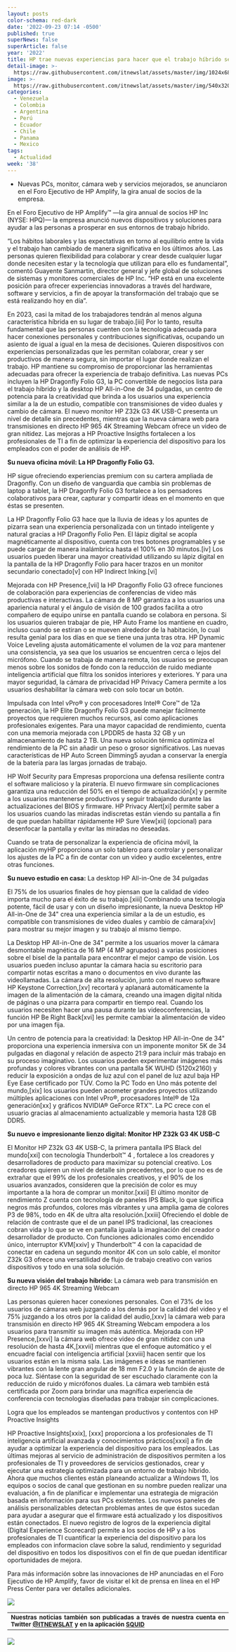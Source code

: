 ```yaml
---
layout: posts
color-schema: red-dark
date: '2022-09-23 07:14 -0500'
published: true
superNews: false
superArticle: false
year: '2022'
title: HP trae nuevas experiencias para hacer que el trabajo híbrido sea eficaz
detail-image: >-
  https://raw.githubusercontent.com/itnewslat/assets/master/img/1024x680/hp-dragon-g3-g.jpg
image: >-
  https://raw.githubusercontent.com/itnewslat/assets/master/img/540x320/hp-dragon-g3-p.jpg
categories:
  - Venezuela
  - Colombia
  - Argentina
  - Perú
  - Ecuador
  - Chile
  - Panama
  - Mexico
tags:
  - Actualidad
week: '38'
---
```

- Nuevas PCs, monitor, cámara web y servicios mejorados, se anunciaron en el Foro Ejecutivo de HP Amplify, la gira anual de socios de la empresa.

En el Foro Ejecutivo de HP Amplify™ —la gira annual de socios  HP Inc (NYSE: HPQ)— la empresa anunció nuevos dispositivos y soluciones para ayudar a las personas a prosperar en sus entornos de trabajo híbrido.
 
“Los hábitos laborales y las expectativas en torno al equilibrio entre la vida y el trabajo han cambiado de manera significativa en los últimos años. Las personas quieren flexibilidad para colaborar y crear desde cualquier lugar donde necesiten estar y la tecnología que utilizan para ello es fundamental”, comentó Guayente Sanmartin, director general y jefe global de soluciones de sistemas y monitores comerciales de HP Inc. “HP está en una excelente posición para ofrecer experiencias innovadoras a través del hardware, software y servicios, a fin de apoyar la transformación del trabajo que se está realizando hoy en día”.
 
En 2023, casi la mitad de los trabajadores tendrán al menos alguna característica híbrida en su lugar de trabajo.[iii] Por lo tanto, resulta fundamental que las personas cuenten con la tecnología adecuada para hacer conexiones personales y contribuciones significativas, ocupando un asiento de igual a igual en la mesa de decisiones. Quieren dispositivos con experiencias personalizadas que les permitan colaborar, crear y ser productivos de manera segura, sin importar el lugar donde realizan el trabajo. HP mantiene su compromiso de proporcionar las herramientas adecuadas para ofrecer la experiencia de trabajo definitiva. Las nuevas PCs incluyen la HP Dragonfly Folio G3, la PC convertible de negocios lista para el trabajo híbrido y la desktop HP All-in-One de 34 pulgadas, un centro de potencia para la creatividad que brinda a los usuarios una experiencia similar a la de un estudio, compatible con transmisiones de video duales y cambio de cámara. El nuevo monitor HP Z32k G3 4K USB-C presenta un nivel de detalle sin precedentes, mientras que la nueva cámara web para transmisiones en directo HP 965 4K Streaming Webcam ofrece un video de gran nitidez. Las mejoras a HP Proactive Insigths fortalecen a los profesionales de TI a fin de optimizar la experiencia del dispositivo para los empleados con el poder de análisis de HP.
 
**Su nueva oficina móvil: La HP Dragonfly Folio G3.**
 
HP sigue ofreciendo experiencias premium con su cartera ampliada de Dragonfly. Con un diseño de vanguardia que cambia sin problemas de laptop a tablet, la HP Dragonfly Folio G3 fortalece a los pensadores colaborativos para crear, capturar y compartir ideas en el momento en que éstas se presenten.

 
La HP Dragonfly Folio G3 hace que la lluvia de ideas y los apuntes de pizarra sean una experiencia personalizada con un tintado inteligente y natural  gracias a HP Dragonfly Folio Pen. El lápiz digital se acopla magnéticamente al dispositivo, cuenta con tres botones programables y se puede cargar de manera inalámbrica hasta el 100% en 30 minutos.[iv] Los usuarios pueden liberar una mayor creatividad utilizando su lápiz digital en la pantalla de la HP Dragonfly Folio para hacer trazos en un monitor secundario conectado[v] con HP Indirect Inking.[vi]
 
Mejorada con HP Presence,[vii] la HP Dragonfly Folio G3 ofrece funciones de colaboración para experiencias de conferencias de video más productivas e interactivas. La cámara de 8 MP garantiza a los usuarios una apariencia natural y el ángulo de visión de 100 grados facilita a otro compañero de equipo unirse en pantalla cuando se colabora en persona. Si los usuarios quieren trabajar de pie, HP Auto Frame los mantiene en cuadro, incluso cuando se estiran o se mueven alrededor de la habitación, lo cual resulta genial para los días en que se tiene una junta tras otra. HP Dynamic Voice Leveling ajusta automáticamente el volumen de la voz para mantener una consistencia, ya sea que los usuarios se encuentren cerca o lejos del micrófono. Cuando se trabaja de manera remota, los usuarios se preocupan menos sobre los sonidos de fondo con la reducción de ruido mediante inteligencia artificial que filtra los sonidos interiores y exteriores. Y para una mayor seguridad, la cámara de privacidad HP Privacy Camera permite a los usuarios deshabilitar la cámara web con solo tocar un botón.
 
Impulsada con Intel vPro® y con procesadores  Intel® Core™ de 12a generación, la HP Elite Dragonfly Folio G3 puede manejar fácilmente proyectos que requieren muchos recursos, así como aplicaciones profesionales exigentes. Para una mayor capacidad de rendimiento, cuenta con una memoria mejorada con LPDDR5 de hasta 32 GB  y un almacenamiento de hasta 2 TB. Una nueva solución térmica optimiza el rendimiento de la PC sin añadir un peso o grosor significativos. Las nuevas características de HP Auto Screen Dimming5 ayudan a conservar la energía de la batería para las largas jornadas de trabajo.
 
HP Wolf Security para Empresas proporciona una defensa resiliente contra el software malicioso y la piratería. El nuevo firmware sin complicaciones garantiza una reducción del 50% en el tiempo de actualización[x] y permite a los usuarios mantenerse productivos y seguir trabajando durante las actualizaciones del BIOS y firmware. HP Privacy Alert[xi] permite saber a los usuarios cuando las miradas indiscretas están viendo su pantalla a fin de que puedan habilitar rápidamente HP Sure View[xii] (opcional) para desenfocar la pantalla y evitar las miradas no deseadas.
 
Cuando se trata de personalizar la experiencia de oficina móvil, la aplicación myHP proporciona un solo tablero para controlar y personalizar los ajustes de la PC a fin de contar con un video y audio excelentes, entre otras funciones.
 
**Su nuevo estudio en casa:** La desktop HP All-in-One de 34 pulgadas
 
El 75% de los usuarios finales de hoy piensan que la calidad de video importa mucho para el éxito de su trabajo.[xiii] Combinando una tecnología potente, fácil de usar y con un diseño impresionante, la nueva Desktop HP All-in-One de 34" crea una experiencia similar a la de un estudio, es compatible con transmisiones de video duales y cambio de cámara[xiv] para mostrar su mejor imagen y su trabajo al mismo tiempo.
  
La Desktop HP All-in-One de 34" permite a los usuarios mover la cámara desmontable magnética de 16 MP (4 MP agrupados) a varias posiciones sobre el bisel de la pantalla para encontrar el mejor campo de visión. Los usuarios pueden incluso apuntar la cámara hacia su escritorio para compartir notas escritas a mano o documentos en vivo durante las videollamadas. La cámara de alta resolución, junto con el nuevo software HP Keystone Correction,[xv] recortará y aplanará automáticamente la imagen de la alimentación de la cámara, creando una imagen digital nítida de páginas o una pizarra para compartir en tiempo real. Cuando los usuarios necesiten hacer una pausa durante las videoconferencias, la función HP Be Right Back[xvi] les permite cambiar la alimentación de video por una imagen fija.
  
Un centro de potencia para la creatividad: la Desktop HP All-in-One de 34" proporciona una experiencia inmersiva con un imponente monitor 5K de 34 pulgadas en diagonal y relación de aspecto 21:9 para incluir más trabajo en su proceso imaginativo. Los usuarios pueden experimentar imágenes más profundas y colores vibrantes con una pantalla 5K WUHD (5120x2160) y reducir la exposición a ondas de luz azul con el panel de luz azul baja HP Eye Ease certificado por TÜV. Como la PC Todo en Uno más potente del mundo,[xix] los usuarios pueden acometer grandes proyectos utilizando múltiples aplicaciones con Intel vPro®, procesadores  Intel® de 12a generación[xx]  y gráficos  NVIDIA® GeForce RTX™. La PC crece con el usuario gracias al almacenamiento actualizable y memoria hasta 128 GB DDR5.
 
**Su nuevo e impresionante lienzo digital: Monitor HP Z32k G3 4K ​USB-C​**
 
El Monitor HP Z32k G3 4K USB-C, la primera pantalla IPS Black del mundo[xxi] con tecnología Thunderbolt™ 4 , fortalece a los creadores y desarrolladores de producto para maximizar su potencial creativo. Los creadores quieren un nivel de detalle sin precedentes, por lo que no es de extrañar que el 99% de los profesionales creativos, y el 90% de los usuarios avanzados, consideren que la precisión de color es muy importante a la hora de comprar un monitor.[xxii] El último monitor de rendimiento Z cuenta con tecnología de paneles IPS Black, lo que significa negros más profundos, colores más vibrantes y una amplia gama de colores P3 de 98%, todo en 4K de ultra alta resolución.[xxiii] Ofreciendo el doble de relación de contraste que el de un panel IPS tradicional, las creaciones cobran vida y lo que se ve en pantalla iguala la imaginación del creador o desarrollador de producto. Con funciones adicionales como encendido único, interruptor KVM[xxiv] y Thunderbolt™ 4 con la capacidad de conectar en cadena un segundo monitor 4K con un solo cable, el monitor Z32k G3 ofrece una versatilidad de flujo de trabajo creativo con varios dispositivos y todo en una sola solución.

**Su nueva visión del trabajo híbrido:** La cámara web para transmisión en directo HP 965 4K Streaming Webcam
 
Las personas quieren hacer conexiones personales. Con el 73% de los usuarios de cámaras web juzgando a los demás por la calidad del video y el 75% juzgando a los otros por la calidad del audio,[xxv] la cámara web para transmisión en directo HP 965 4K Streaming Webcam empodera a los usuarios para transmitir su imagen más auténtica. Mejorada con HP Presence,[xxvi] la cámara web ofrece video de gran nitidez con una resolución de hasta 4K,[xxvii] mientras que el enfoque automático y el encuadre facial con inteligencia artificial [xxviii] hacen sentir que los usuarios están en la misma sala. Las imágenes e ideas se mantienen vibrantes con la lente gran angular de 18 mm F2.0 y la función de ajuste de poca luz. Siéntase con la seguridad de ser escuchado claramente con la reducción de ruido y micrófonos duales. La cámara web también está certificada por Zoom para brindar una  magnífica experiencia de conferencia con tecnologías diseñadas para trabajar sin complicaciones.

Logra que los empleados se mantengan productivos y contentos con HP Proactive Insights
 
HP Proactive Insights[xxix], [xxx] proporciona a los profesionales de TI inteligencia artificial avanzada y conocimientos prácticos[xxxi] a fin de ayudar a optimizar la experiencia del dispositivo para los empleados. Las últimas mejoras al servicio de administración de dispositivos permiten a los profesionales de TI y proveedores de servicios gestionados, crear y ejecutar una estrategia  optimizada para un entorno de trabajo híbrido. Ahora que muchos clientes están planeando actualizar a Windows 11, los equipos o socios de canal que gestionan en su nombre pueden realizar una evaluación, a fin de planificar e implementar una estrategia de migración basada en información para sus PCs existentes. Los nuevos paneles de análisis personalizables detectan problemas antes de que éstos sucedan para ayudar a asegurar que el firmware está actualizado y los dispositivos están conectados. El nuevo registro de logros de la experiencia digital (Digital Experience Scorecard) permite a los socios de HP y a los profesionales de TI cuantificar la experiencia del dispositivo para los empleados con informacion clave sobre la salud, rendimiento y seguridad del dispositivo en todos los dispositivos con el fin de que puedan identificar oportunidades de mejora.
 
Para más información sobre las innovaciones de HP anunciadas en el Foro Ejecutivo de HP Amplify, favor de visitar el kit de prensa en línea en el HP Press Center para ver detalles adicionales.

![](https://raw.githubusercontent.com/itnewslat/assets/master/img/540x320/hp-dragon-g3-p.jpg)

<table style="height: 42px;" width="569">
<tbody>
<tr>
<td style="text-align: justify;"><sub><strong>Nuestras noticias también son publicadas a través de nuestra cuenta en Twitter <a href="https://twitter.com/itnewslat?lang=es">@ITNEWSLAT</a> y en la aplicación <a href="https://squidapp.co/en/">SQUID</a></strong></sub></td>
</tr>
</tbody>
</table>

<img src="https://tracker.metricool.com/c3po.jpg?hash=56f88a41e39ab42c063cc51676587a04"/>


